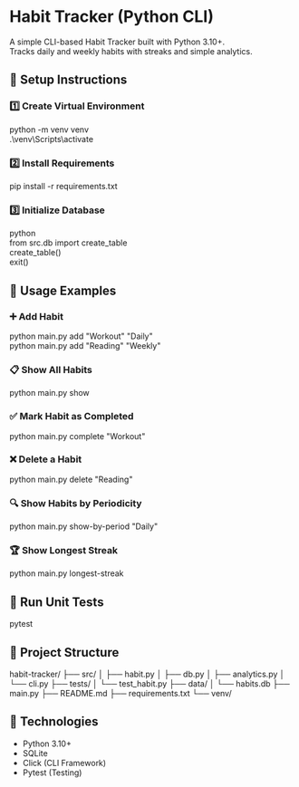 # Habit Tracker (Python CLI)

A simple CLI-based Habit Tracker built with Python 3.10+.  
Tracks daily and weekly habits with streaks and simple analytics.

## 🚀 Setup Instructions

### 1️⃣ Create Virtual Environment
python -m venv venv  
.\venv\Scripts\activate  

### 2️⃣ Install Requirements
pip install -r requirements.txt  

### 3️⃣ Initialize Database
python  
from src.db import create_table  
create_table()  
exit()  

## 🔧 Usage Examples

### ➕ Add Habit
python main.py add "Workout" "Daily"  
python main.py add "Reading" "Weekly"  

### 📋 Show All Habits
python main.py show  

### ✅ Mark Habit as Completed
python main.py complete "Workout"  

### ❌ Delete a Habit
python main.py delete "Reading"  

### 🔍 Show Habits by Periodicity
python main.py show-by-period "Daily"  

### 🏆 Show Longest Streak
python main.py longest-streak  

## 🧪 Run Unit Tests
pytest  

## 📂 Project Structure
habit-tracker/
├── src/
│ ├── habit.py
│ ├── db.py
│ ├── analytics.py
│ └── cli.py
├── tests/
│ └── test_habit.py
├── data/
│ └── habits.db
├── main.py
├── README.md
├── requirements.txt
└── venv/

## 🔨 Technologies
- Python 3.10+
- SQLite
- Click (CLI Framework)
- Pytest (Testing)
